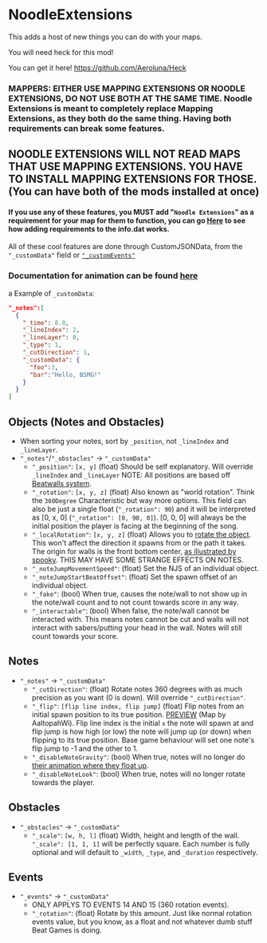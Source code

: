 # NoodleExtensions

This adds a host of new things you can do with your maps.

You will need heck for this mod!

You can get it here! https://github.com/Aeroluna/Heck


### MAPPERS: EITHER USE MAPPING EXTENSIONS OR NOODLE EXTENSIONS, DO NOT USE BOTH AT THE SAME TIME. Noodle Extensions is meant to completely replace Mapping Extensions, as they both do the same thing. Having both requirements can break some features.

## NOODLE EXTENSIONS WILL NOT READ MAPS THAT USE MAPPING EXTENSIONS. YOU HAVE TO INSTALL MAPPING EXTENSIONS FOR THOSE. (You can have both of the mods installed at once)

#### If you use any of these features, you MUST add "`Noodle Extensions`" as a requirement for your map for them to function, you can go [Here](https://github.com/Kylemc1413/SongCore/blob/master/README.md) to see how adding requirements to the info.dat works.

All of these cool features are done through CustomJSONData, from the `"_customData"` field or [`"_customEvents"`](Documentation/AnimationDocs.md#custom-events)

### Documentation for animation can be found [here](Documentation/AnimationDocs.md)
a
Example of `_customData`:
```json
"_notes":[
  {
    "_time": 8.0,
    "_lineIndex": 2,
    "_lineLayer": 0,
    "_type": 1,
    "_cutDirection": 1,
    "_customData": {
      "foo":3,
      "bar":"Hello, BSMG!"
    }
  }
]
```


## Objects (Notes and Obstacles)
  * When sorting your notes, sort by `_position`, not `_lineIndex` and `_lineLayer`.
  * `"_notes"`/`"_obstacles"` -> `"_customData"`
    * `"_position"`: `[x, y]` (float) Should be self explanatory. Will override `_lineIndex` and `_lineLayer` NOTE: All positions are based off [Beatwalls system](https://camo.githubusercontent.com/295a4c05e569c99c6bf07cfabda8d80afdec1b7d/68747470733a2f2f692e696d6775722e636f6d2f557a37614944672e706e673d31303078313030).
    * `"_rotation"`: `[x, y, z]` (float) Also known as "world rotation". Think the `360Degree` Characteristic but way more options. This field can also be just a single float (`"_rotation": 90`) and it will be interpreted as [0, x, 0] (`"_rotation": [0, 90, 0]`). [0, 0, 0] will always be the initial position the player is facing at the beginning of the song.
    * `"_localRotation"`: `[x, y, z]` (float) Allows you to [rotate the object](https://cdn.discordapp.com/attachments/642393483000283146/695698691943825559/unknown.png). This won't affect the direction it spawns from or the path it takes. The origin for walls is the front bottom center, [as illustrated by spooky](https://cdn.discordapp.com/attachments/642393483000283146/725065831850967150/unknown.png). THIS MAY HAVE SOME STRANGE EFFECTS ON NOTES.
    * `"_noteJumpMovementSpeed"`: (float) Set the NJS of an individual object.
    * `"_noteJumpStartBeatOffset"`: (float) Set the spawn offset of an individual object.
    * `"_fake"`: (bool) When true, causes the note/wall to not show up in the note/wall count and to not count towards score in any way.
    * `"_interactable"`: (bool) When false, the note/wall cannot be interacted with. This means notes cannot be cut and walls will not interact with sabers/putting your head in the wall. Notes will still count towards your score.
## Notes
  * `"_notes"` -> `"_customData"`
    * `"_cutDirection"`: (float) Rotate notes 360 degrees with as much precision as you want (0 is down). Will override `"_cutDirection"`.
    * `"_flip"`: `[flip line index, flip jump]` (float) Flip notes from an initial spawn position to its true position. [PREVIEW](https://streamable.com/9o2puz) (Map by AaltopahWi). Flip line index is the initial `x` the note will spawn at and flip jump is how high (or low) the note will jump up (or down) when flipping to its true position. Base game behaviour will set one note's flip jump to -1 and the other to 1.
    * `"_disableNoteGravity"`: (bool) When true, notes will no longer do [their animation where they float up](https://streamable.com/28rqhy).
    * `"_disableNoteLook"`: (bool) When true, notes will no longer rotate towards the player.

## Obstacles
  * `"_obstacles"` -> `"_customData"`
    * `"_scale"`: `[w, h, l]` (float) Width, height and length of the wall. `"_scale": [1, 1, 1]` will be perfectly square. Each number is fully optional and will default to `_width`, `_type`, and `_duration` respectively.

## Events
  * `"_events"` -> `"_customData"`
    * ONLY APPLYS TO EVENTS 14 AND 15 (360 rotation events).
    * `"_rotation"`: (float) Rotate by this amount. Just like normal rotation events value, but you know, as a float and not whatever dumb stuff Beat Games is doing.


